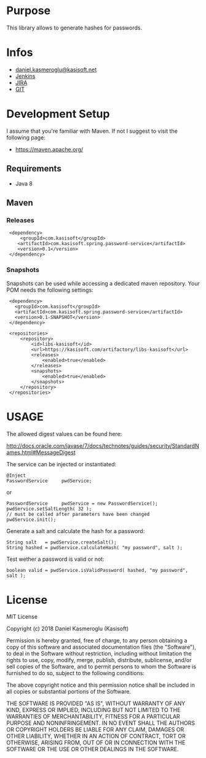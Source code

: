 # Purpose


This library allows to generate hashes for passwords.


# Infos

* [daniel.kasmeroglu@kasisoft.net](mailto:daniel.kasmeroglu@kasisoft.net)
* [Jenkins](https://kasisoft.com/jenkins/view/spring/job/spring.com.kasisoft.spring.password-service)
* [JIRA](https://kasisoft.com/jira/projects/SPRINGPWD/)
* [GIT](https://kasisoft.com/bitbucket/projects/SPRING/repos/password-service)


# Development Setup

I assume that you're familiar with Maven. If not I suggest to visit the following page:

* https://maven.apache.org/


## Requirements

* Java 8


## Maven

### Releases

     <dependency>
         <groupId>com.kasisoft</groupId>
        <artifactId>com.kasisoft.spring.password-service</artifactId>
        <version>0.1</version>
     </dependency>


### Snapshots

Snapshots can be used while accessing a dedicated maven repository. Your POM needs the following settings:

     <dependency>
       <groupId>com.kasisoft</groupId>
       <artifactId>com.kasisoft.spring.password-service</artifactId>
       <version>0.1-SNAPSHOT</version>
     </dependency>
     
     <repositories>
         <repository>
             <id>libs-kasisoft</id>
             <url>https://kasisoft.com/artifactory/libs-kasisoft</url>
             <releases>
                 <enabled>true</enabled>
             </releases>
             <snapshots>
                 <enabled>true</enabled>
             </snapshots>
         </repository>
     </repositories>


# USAGE

The allowed digest values can be found here:

  http://docs.oracle.com/javase/7/docs/technotes/guides/security/StandardNames.html#MessageDigest
  
  
The service can be injected or instantiated:

    @Inject
    PasswordService     pwdService;
    
or

    PasswordService     pwdService = new PasswordService();
    pwdService.setSaltLength( 32 );
    // must be called after parameters have been changed
    pwdService.init();

Generate a salt and calculate the hash for a password:

    String salt   = pwdService.createSalt();
    String hashed = pwdService.calculateHash( "my password", salt );
    
Test wether a password is valid or not:

    boolean valid = pwdService.isValidPassword( hashed, "my password", salt );

  
# License

MIT License

Copyright (c) 2018 Daniel Kasmeroglu (Kasisoft)

Permission is hereby granted, free of charge, to any person obtaining a copy
of this software and associated documentation files (the "Software"), to deal
in the Software without restriction, including without limitation the rights
to use, copy, modify, merge, publish, distribute, sublicense, and/or sell
copies of the Software, and to permit persons to whom the Software is
furnished to do so, subject to the following conditions:

The above copyright notice and this permission notice shall be included in all
copies or substantial portions of the Software.

THE SOFTWARE IS PROVIDED "AS IS", WITHOUT WARRANTY OF ANY KIND, EXPRESS OR
IMPLIED, INCLUDING BUT NOT LIMITED TO THE WARRANTIES OF MERCHANTABILITY,
FITNESS FOR A PARTICULAR PURPOSE AND NONINFRINGEMENT. IN NO EVENT SHALL THE
AUTHORS OR COPYRIGHT HOLDERS BE LIABLE FOR ANY CLAIM, DAMAGES OR OTHER
LIABILITY, WHETHER IN AN ACTION OF CONTRACT, TORT OR OTHERWISE, ARISING FROM,
OUT OF OR IN CONNECTION WITH THE SOFTWARE OR THE USE OR OTHER DEALINGS IN THE
SOFTWARE.
